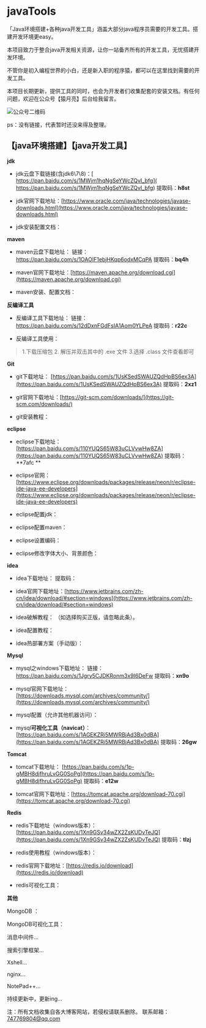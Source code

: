 # javaTools
「Java环境搭建+各种java开发工具」涵盖大部分java程序员需要的开发工具。搭建开发环境更easy。

本项目致力于整合java开发相关资源，让你一站备齐所有的开发工具，无忧搭建开发环境。

不管你是初入编程世界的小白，还是新入职的程序猿，都可以在这里找到需要的开发工具。

本项目长期更新，提供工具的同时，也会为开发者们收集配套的安装文档。有任何问题，欢迎在公众号【猿月亮】后台给我留言。

![公众号二维码](https://cdn.jsdelivr.net/gh/MoonXW/Images@main/img/20201226151028.jpg)

ps：没有链接，代表暂时还没来得及整理。

## 【java环境搭建】【java开发工具】

**jdk**

- jdk云盘下载链接(含jdk6\7\8)：[ https://pan.baidu.com/s/1MWjm1hqNgSeYWcZQvI_bfg]( https://pan.baidu.com/s/1MWjm1hqNgSeYWcZQvI_bfg)  提取码：**h8st**  

- jdk官网下载地址：[https://www.oracle.com/java/technologies/javase-downloads.html](https://www.oracle.com/java/technologies/javase-downloads.html)

- jdk安装配置文档：

**maven**

- maven云盘下载地址：  链接：https://pan.baidu.com/s/1OAOIF1ebjHKqp6odxMCqPA    提取码：**bq4h** 

- maven官网下载地址：[https://maven.apache.org/download.cgi](https://maven.apache.org/download.cgi)

- maven安装、配置文档：

**反编译工具**

- 反编译工具下载地址： 链接：https://pan.baidu.com/s/12dDxnFGdFsIA1Aom0YLPeA    提取码：**r22c** 

- 反编译工具使用：

> 1.下载压缩包   2. 解压并双击其中的 .exe 文件  3.选择 .class 文件查看即可

**Git**

- git下载地址：  [https://pan.baidu.com/s/1UsKSedSWAUZQdHpBS6ex3A](https://pan.baidu.com/s/1UsKSedSWAUZQdHpBS6ex3A)   提取码：**2xz1** 

- git官网下载地址：[https://git-scm.com/downloads/](https://git-scm.com/downloads/)

- git安装教程：

**eclipse**

- eclipse下载地址： [https://pan.baidu.com/s/110YUQS65W83uCLVvwHw8ZA](https://pan.baidu.com/s/110YUQS65W83uCLVvwHw8ZA)  提取码：**7afc **

- eclipse官网：[https://www.eclipse.org/downloads/packages/release/neon/r/eclipse-ide-java-ee-developers](https://www.eclipse.org/downloads/packages/release/neon/r/eclipse-ide-java-ee-developers)

- eclipse配置jdk：

- eclipse配置maven：

- eclipse设置编码：

- eclipse修改字体大小、背景颜色：

**idea**

- idea下载地址：  提取码：  

- idea官网下载地址：[https://www.jetbrains.com/zh-cn/idea/download/#section=windows](https://www.jetbrains.com/zh-cn/idea/download/#section=windows)

- idea破解教程：  （如选择购买正版，请忽略此条）。

- idea配置教程：

- idea热部署方案（手动版）：

**Mysql**

- mysql之windows下载地址： 链接：https://pan.baidu.com/s/1Jgry5CJDKRonm3x9I6DeFw   提取码：**xn9o** 

- mysql官网下载地址：[https://downloads.mysql.com/archives/community/](https://downloads.mysql.com/archives/community/)

- mysql配置（允许其他机器访问）：

- mysql**可视化工具（navicat）**：[https://pan.baidu.com/s/1AGEKZRi5MWRBjAd3Bx0dBA](https://pan.baidu.com/s/1AGEKZRi5MWRBjAd3Bx0dBA)  提取码：**26gw** 

**Tomcat**

- tomcat下载地址： [https://pan.baidu.com/s/1p-gMBH8djfhruLvGG0SoPg](https://pan.baidu.com/s/1p-gMBH8djfhruLvGG0SoPg)   提取码：**e12w** 

- tomcat官网下载地址：[https://tomcat.apache.org/download-70.cgi](https://tomcat.apache.org/download-70.cgi)

**Redis**

- redis下载地址（windows版本）：[https://pan.baidu.com/s/1Xn9GSv34wZX2ZsKUDvTeJQ](https://pan.baidu.com/s/1Xn9GSv34wZX2ZsKUDvTeJQ)   提取码：**tlzj** 

- redis使用教程（windows版本）：

- redis官网下载地址：[https://redis.io/download](https://redis.io/download)

- redis可视化工具：

**其他**

MongoDB ：

MongoDB可视化工具：

消息中间件…

搜索引擎框架…

Xshell…

nginx…

NotePad++...

持续更新中，更新ing...

注：所有文档收集自各大博客网站，若侵权请联系删除。
联系邮箱：747769804@qq.com